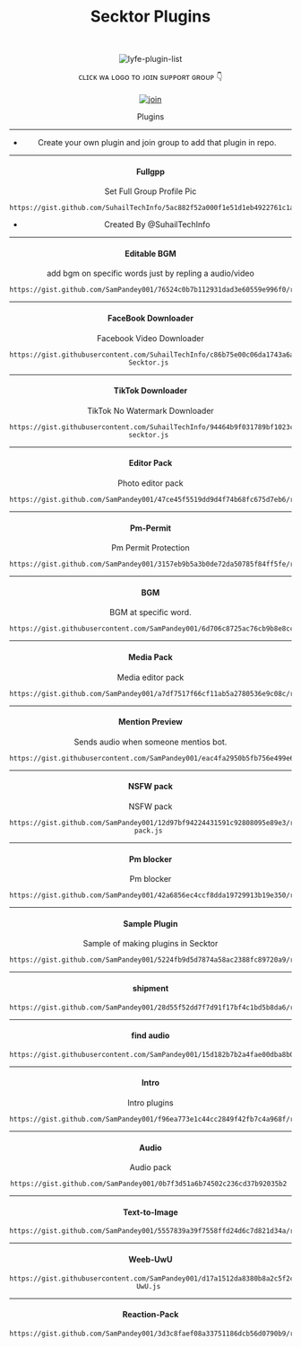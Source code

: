 <h1 align="center"> Secktor Plugins </h1> 
 <div align="center"> 
 <br />  
 <p align="center"> <img src="https://komarev.com/ghpvc/?username=SamPandey001&label=Visitors%20count&color=10d9c3&style=plastic" alt="lyfe-plugin-list" /> </p> 
  
  
 ᴄʟɪᴄᴋ ᴡᴀ ʟᴏɢᴏ ᴛᴏ ᴊᴏɪɴ sᴜᴘᴘᴏʀᴛ ɢʀᴏᴜᴘ 👇  
 <br> [![join](https://raw.githubusercontent.com/SecktorBot/Brandimages/main/secktor.png)](https://chat.whatsapp.com/Bl2F9UTVU4CBfZU6eVnrbCl) 
   <div align="center"   
 <h4 align="center">Plugins</h1> 
  
 --- 
  
 - Create your own plugin and join group to add that plugin in repo. 
  
 --- 
  
  
 <h4 align="center"> Fullgpp </h1> 
  
 Set Full Group Profile Pic 
 ``` 
 https://gist.github.com/SuhailTechInfo/5ac882f52a000f1e51d1eb4922761c1a/raw 
 ``` 
 - Created By @SuhailTechInfo 
 --- 
  
  
 <h4 align="center">  Editable BGM </h1> 
 add bgm on specific words just by repling a audio/video 
  
 ``` 
 https://gist.github.com/SamPandey001/76524c0b7b112931dad3e60559e996f0/raw/ 
 ``` 
  
  
 --- 
 <h4 align="center">  FaceBook Downloader </h1> 
  
 Facebook Video Downloader 
 ``` 
 https://gist.githubusercontent.com/SuhailTechInfo/c86b75e00c06da1743a6a5f1b18f5587/raw/ad8420a4bf3a1da515e486bbf57cda02c2f51750/fbdl-Secktor.js 
 ``` 
  
  
 --- 
  
  
 <h4 align="center">  TikTok Downloader </h1> 
  
 TikTok No Watermark Downloader 
 ``` 
 https://gist.githubusercontent.com/SuhailTechInfo/94464b9f031789bf1023c4c03eead71c/raw/a5aa40ba3be13ae1d51d5b25e5be59ec814b252f/tiktokdl-secktor.js 
 ``` 
  
  
 --- 
  
 <h4 align="center">  Editor Pack </h1> 
  
 Photo editor pack 
 ``` 
 https://gist.github.com/SamPandey001/47ce45f5519dd9d4f74b68fc675d7eb6/raw 
 ``` 
  
 --- 
  
 <h4 align="center">  Pm-Permit </h1> 
  
 Pm Permit Protection 
 ``` 
 https://gist.github.com/SamPandey001/3157eb9b5a3b0de72da50785f84ff5fe/raw 
 ``` 
  
  
 --- 
  
 <h4 align="center">  BGM </h1> 
  
 BGM at specific word. 
 ``` 
 https://gist.githubusercontent.com/SamPandey001/6d706c8725ac76cb9b8e8ccba6ef91c9/raw 
 ``` 
  
 --- 
  
 <h4 align="center">  Media Pack </h1> 
  
 Media editor pack 
 ``` 
 https://gist.github.com/SamPandey001/a7df7517f66cf11ab5a2780536e9c08c/raw 
 ``` 
  
  
  
 --- 
  
 <h4 align="center">  Mention Preview </h1> 
  
 Sends audio when someone mentios bot. 
 ``` 
 https://gist.githubusercontent.com/SamPandey001/eac4fa2950b5fb756e499e61aac93269/raw/61b9593692ac8ac7a516dc94d6591aa8c9808b8b 
 ``` 
  
 --- 
  
 <h4 align="center">  NSFW pack </h1> 
  
 NSFW pack 
 ``` 
 https://gist.github.com/SamPandey001/12d97bf94224431591c92808095e89e3/raw/df844dffdcf72bc92d576b41bd0dc5f6c75a70f6/nsfw-pack.js 
 ``` 
  
 --- 
  
 <h4 align="center">  Pm blocker </h1> 
  
 Pm blocker 
 ``` 
 https://gist.github.com/SamPandey001/42a6856ec4ccf8dda19729913b19e350/raw/e666f2038a98fadd959bb01742a2ec86a56ec8bc/pmblocker.js 
 ``` 
  
 --- 
  
 <h4 align="center"> Sample Plugin </h1> 
  
 Sample of making plugins in Secktor 
 ``` 
 https://gist.github.com/SamPandey001/5224fb9d5d7874a58ac2388fc89720a9/raw 
 ``` 
  
 --- 
  
 <h4 align="center"> shipment </h1> 
  
 ``` 
 https://gist.github.com/SamPandey001/28d55f52dd7f7d91f17bf4c1bd5b8da6/raw 
 ``` 
  
  
 --- 
  
 <h4 align="center"> find audio </h1> 
  
 ``` 
 https://gist.githubusercontent.com/SamPandey001/15d182b7b2a4fae00dba8b04ce9e7a00/raw/ 
 ``` 
  
 --- 
  
 <h4 align="center"> Intro </h1> 
  
 Intro plugins 
 ``` 
 https://gist.github.com/SamPandey001/f96ea773e1c44cc2849f42fb7c4a968f/raw 
 ``` 
  
 --- 
  
 <h4 align="center"> Audio </h1> 
  
 Audio pack 
 ``` 
 https://gist.github.com/SamPandey001/0b7f3d51a6b74502c236cd37b92035b2 
 ``` 
  
 --- 
  
 <h4 align="center"> Text-to-Image </h1> 
  
 ``` 
 https://gist.github.com/SamPandey001/5557839a39f7558ffd24d6c7d821d34a/raw 
 ``` 
  
 --- 
  
 <h4 align="center"> Weeb-UwU </h1> 
  
 ``` 
 https://gist.githubusercontent.com/SamPandey001/d17a1512da8380b8a2c5f2cf7c80b0d8/raw/25e31570b2789e5304f88f93f9ab06f0f952ca89/weeb-UwU.js 
 ``` 
  
 --- 
  
 <h4 align="center"> Reaction-Pack </h1> 
  
 ``` 
 https://gist.github.com/SamPandey001/3d3c8faef08a33751186dcb56d0790b9/raw 
 ``` 
  
 
